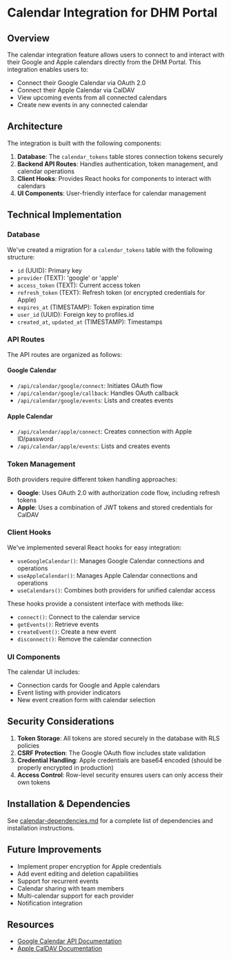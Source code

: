 # Calendar Integration for DHM Portal

## Overview

The calendar integration feature allows users to connect to and interact with their Google and Apple calendars directly from the DHM Portal. This integration enables users to:

- Connect their Google Calendar via OAuth 2.0
- Connect their Apple Calendar via CalDAV
- View upcoming events from all connected calendars
- Create new events in any connected calendar

## Architecture

The integration is built with the following components:

1. **Database**: The `calendar_tokens` table stores connection tokens securely
2. **Backend API Routes**: Handles authentication, token management, and calendar operations
3. **Client Hooks**: Provides React hooks for components to interact with calendars
4. **UI Components**: User-friendly interface for calendar management

## Technical Implementation

### Database

We've created a migration for a `calendar_tokens` table with the following structure:

- `id` (UUID): Primary key
- `provider` (TEXT): 'google' or 'apple'
- `access_token` (TEXT): Current access token
- `refresh_token` (TEXT): Refresh token (or encrypted credentials for Apple)
- `expires_at` (TIMESTAMP): Token expiration time
- `user_id` (UUID): Foreign key to profiles.id
- `created_at`, `updated_at` (TIMESTAMP): Timestamps

### API Routes

The API routes are organized as follows:

#### Google Calendar
- `/api/calendar/google/connect`: Initiates OAuth flow
- `/api/calendar/google/callback`: Handles OAuth callback
- `/api/calendar/google/events`: Lists and creates events

#### Apple Calendar
- `/api/calendar/apple/connect`: Creates connection with Apple ID/password
- `/api/calendar/apple/events`: Lists and creates events

### Token Management

Both providers require different token handling approaches:

- **Google**: Uses OAuth 2.0 with authorization code flow, including refresh tokens
- **Apple**: Uses a combination of JWT tokens and stored credentials for CalDAV

### Client Hooks

We've implemented several React hooks for easy integration:

- `useGoogleCalendar()`: Manages Google Calendar connections and operations
- `useAppleCalendar()`: Manages Apple Calendar connections and operations
- `useCalendars()`: Combines both providers for unified calendar access

These hooks provide a consistent interface with methods like:
- `connect()`: Connect to the calendar service
- `getEvents()`: Retrieve events
- `createEvent()`: Create a new event
- `disconnect()`: Remove the calendar connection

### UI Components

The calendar UI includes:

- Connection cards for Google and Apple calendars
- Event listing with provider indicators
- New event creation form with calendar selection

## Security Considerations

1. **Token Storage**: All tokens are stored securely in the database with RLS policies
2. **CSRF Protection**: The Google OAuth flow includes state validation
3. **Credential Handling**: Apple credentials are base64 encoded (should be properly encrypted in production)
4. **Access Control**: Row-level security ensures users can only access their own tokens

## Installation & Dependencies

See [calendar-dependencies.md](./calendar-dependencies.md) for a complete list of dependencies and installation instructions.

## Future Improvements

- Implement proper encryption for Apple credentials
- Add event editing and deletion capabilities
- Support for recurrent events
- Calendar sharing with team members
- Multi-calendar support for each provider
- Notification integration

## Resources

- [Google Calendar API Documentation](https://developers.google.com/calendar/api/guides/overview)
- [Apple CalDAV Documentation](https://developer.apple.com/library/archive/documentation/DataManagement/Conceptual/CloudKitWebServicesReference/index.html) 